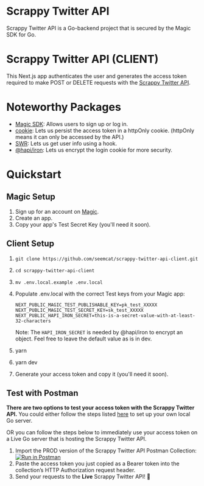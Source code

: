 # Scrappy Twitter API
Scrappy Twitter API is a Go-backend project that is secured by the Magic SDK for Go. 

# Scrappy Twitter API (CLIENT)
This Next.js app authenticates the user and generates the access token required to make POST or DELETE requests with the [Scrappy Twitter API](https://github.com/seemcat/scrappy-twitter-api-server).

# Noteworthy Packages
- [Magic SDK](https://docs.magic.link/client-sdk/web/get-started): Allows users to sign up or log in.
- [cookie](https://github.com/jshttp/cookie): Lets us persist the access token in a httpOnly cookie. (httpOnly means it can only be accessed by the API.)
- [SWR](https://github.com/vercel/swr): Lets us get user info using a hook.
- [@hapi/iron](https://hapi.dev/module/iron/): Lets us encrypt the login cookie for more security.

# Quickstart
## Magic Setup
1. Sign up for an account on [Magic](https://magic.link/).
2. Create an app.
3. Copy your app's Test Secret Key (you'll need it soon).

## Client Setup
1. `git clone https://github.com/seemcat/scrappy-twitter-api-client.git`
2. `cd scrappy-twitter-api-client`
3. `mv .env.local.example .env.local`
4. Populate .env.local with the correct Test keys from your Magic app:
    ```
    NEXT_PUBLIC_MAGIC_TEST_PUBLISHABLE_KEY=pk_test_XXXXX
    NEXT_PUBLIC_MAGIC_TEST_SECRET_KEY=sk_test_XXXXX
    NEXT_PUBLIC_HAPI_IRON_SECRET=this-is-a-secret-value-with-at-least-32-characters
    ```

    Note: The `HAPI_IRON_SECRET` is needed by @hapi/iron to encrypt an object. Feel free to leave the default value as is in dev.
5. yarn
6. yarn dev
7. Generate your access token and copy it (you'll need it soon).

## Test with Postman
**There are two options to test your access token with the Scrappy Twitter API.** You could either follow the steps listed [here](https://github.com/seemcat/scrappy-twitter-api-server) to set up your own local Go server. 

OR you can follow the steps below to immediately use your access token on a Live Go server that is hosting the Scrappy Twitter API.

1. Import the PROD version of the Scrappy Twitter API Postman Collection:
    [![Run in Postman](https://run.pstmn.io/button.svg)](https://god.postman.co/run-collection/595abf685418eeb96401)
3. Paste the access token you just copied as a Bearer token into the collection’s HTTP Authorization request header.
4. Send your requests to the **Live** Scrappy Twitter API! 🎉